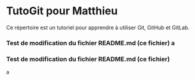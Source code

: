 # TutoGit pour Matthieu

Ce répertoire est un tutoriel pour apprendre à utiliser Git, GitHub et GitLab.

### Test de modification du fichier README.md (ce fichier) a
### Test de modification du fichier README.md (ce fichier)
a
